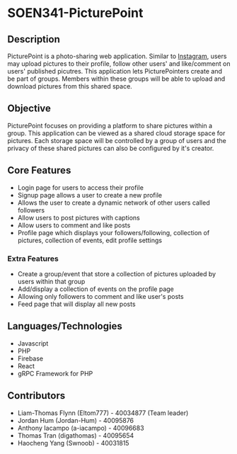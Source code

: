 # SOEN341-PicturePoint

## Description
PicturePoint is a photo-sharing web application. Similar to [Instagram](https://help.instagram.com/424737657584573), users may upload pictures to their profile, follow other users' and like/comment on users' published picutres. This application lets PicturePointers create and be part of groups. Members within these groups will be able to upload and download pictures from this shared space. 
## Objective
PicturePoint focuses on providing a platform to share pictures within a group. This application can be viewed as a shared cloud storage space for pictures. Each storage space will be controlled by a group of users and the privacy of these shared pictures can also be configured by it's creator.
## Core Features
- Login page for users to access their profile
- Signup page allows a user to create a new profile
- Allows the user to create a dynamic network of other users called followers
- Allow users to post pictures with captions
- Allow users to comment and like posts
- Profile page which displays your followers/following, collection of pictures, collection of events, edit profile settings
### Extra Features
- Create a group/event that store a collection of pictures uploaded by users within that group
- Add/display a collection of events on the profile page
- Allowing only followers to comment and like user's posts
- Feed page that will display all new posts
## Languages/Technologies
- Javascript
- PHP
- Firebase
- React
- gRPC Framework for PHP
## Contributors
- Liam-Thomas Flynn (Eltom777) - 40034877 (Team leader)
- Jordan Hum (Jordan-Hum) - 40095876
- Anthony Iacampo (a-iacampo) - 40096683
- Thomas Tran (digathomas) - 40095654
- Haocheng Yang (Swnoob) - 40031815